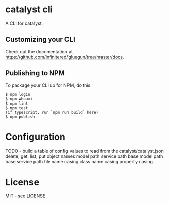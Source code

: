 # catalyst cli

A CLI for catalyst.

## Customizing your CLI

Check out the documentation at https://github.com/infinitered/gluegun/tree/master/docs.

## Publishing to NPM

To package your CLI up for NPM, do this:

```shell
$ npm login
$ npm whoami
$ npm lint
$ npm test
(if typescript, run `npm run build` here)
$ npm publish
```

# Configuration
TODO - build a table of config values to read from the catalyst/catalyst.json
delete, get, list, put object names
model path
service path
base model path
base service path
file name casing
class name casing
property casing

# License

MIT - see LICENSE

